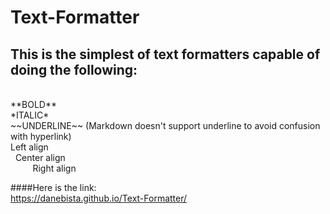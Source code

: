 # Text-Formatter

## This is the simplest of text formatters capable of doing the following:
<br />
**BOLD**
<br />
*ITALIC*
<br />
~~UNDERLINE~~ (Markdown doesn't support underline to avoid confusion with hyperlink)
<br />
Left align
<br />
&nbsp;&nbsp;Center align
<br />
&nbsp;&nbsp;&nbsp;&nbsp;&nbsp;&nbsp;&nbsp;&nbsp;&nbsp;Right align
<br />

####Here is the link:
<br/>
https://danebista.github.io/Text-Formatter/
